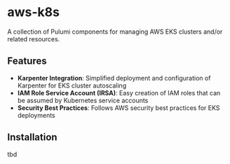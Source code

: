 # aws-k8s

A collection of Pulumi components for managing AWS EKS clusters and/or related resources.

## Features

- **Karpenter Integration**: Simplified deployment and configuration of Karpenter for EKS cluster autoscaling
- **IAM Role Service Account (IRSA)**: Easy creation of IAM roles that can be assumed by Kubernetes service accounts
- **Security Best Practices**: Follows AWS security best practices for EKS deployments

## Installation
tbd
